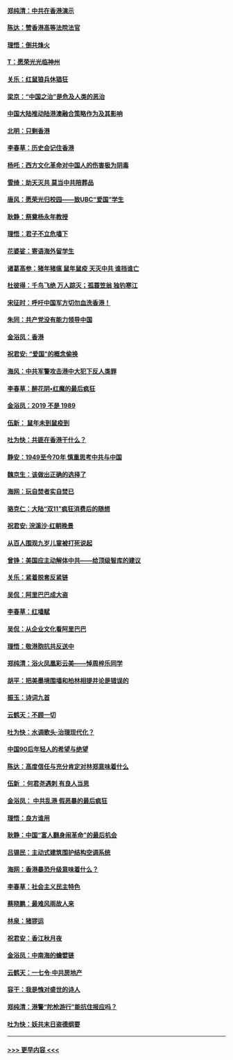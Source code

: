 #### [郑纯清：中共在香港演示](../pages/nsc993/n11670539.md?t=11212244) 
#### [陈达：赞香港高等法院法官](../pages/nsc993/n11669542.md?t=11212244) 
#### [理悟：倒共烽火](../pages/nsc993/n11668844.md?t=11212244) 
#### [T：愿荣光光临神州](../pages/nsc993/n11668421.md?t=11212244) 
#### [关乐：红鼠狼兵休猖狂](../pages/nsc993/n11668378.md?t=11212244) 
#### [梁京：“中国之治”是危及人类的恶治](../pages/nsc993/n11668328.md?t=11212244) 
#### [中国大陆推动陆港澳融合策略作为及其影响](../pages/nsc993/n11668157.md?t=11212244) 
#### [北明：只剩香港](../pages/nsc993/n11668002.md?t=11212244) 
#### [李春草：历史会记住香港](../pages/nsc993/n11667927.md?t=11212244) 
#### [杨吒：西方文化革命对中国人的伤害极为阴毒](../pages/nsc993/n11664521.md?t=11212244) 
#### [雪绮：助天灭共 莫当中共陪葬品](../pages/nsc993/n11662650.md?t=11212244) 
#### [唐风：愿荣光归校园——致UBC“爱国”学生](../pages/nsc993/n11662194.md?t=11212244) 
#### [耿静：祭奠杨永年教授](../pages/nsc993/n11662514.md?t=11212244) 
#### [理悟：君子不立危墙下](../pages/nsc993/n11662172.md?t=11212244) 
#### [花婆娑：寄语海外留学生](../pages/nsc993/n11662121.md?t=11212244) 
#### [诸葛高参：猪年猪瘟 鼠年鼠疫 天灭中共 谁挡谁亡](../pages/nsc993/n11661980.md?t=11212244) 
#### [杜彼得：千鸟飞绝 万人踪灭；孤蓑笠翁 独钓寒江](../pages/nsc993/n11661170.md?t=11212244) 
#### [宋征时：呼吁中国军方切勿血洗香港！](../pages/nsc993/n11415318.md?t=11212244) 
#### [朱同：共产党没有能力领导中国](../pages/nsc993/n11660421.md?t=11212244) 
#### [金浴凤：香港](../pages/nsc993/n11660419.md?t=11212244) 
#### [祝君安: “爱国”的概念偷换](../pages/nsc993/n11659706.md?t=11212244) 
#### [海风：中共军警攻击港中大犯下反人类罪](../pages/nsc993/n11659632.md?t=11212244) 
#### [李春草：醉花阴•红魔的最后疯狂](../pages/nsc993/n11659287.md?t=11212244) 
#### [金浴凤：2019 不是 1989](../pages/nsc993/n11657663.md?t=11212244) 
#### [伍新： 鼠年未到鼠疫到](../pages/nsc993/n11655098.md?t=11212244) 
#### [吐为快：共匪在香港干什么？](../pages/nsc993/n11654891.md?t=11212244) 
#### [静安：1949至今70年 慎重思考中共与中国](../pages/nsc993/n11651244.md?t=11212244) 
#### [魏京生：该做出正确的选择了](../pages/nsc993/n11653084.md?t=11212244) 
#### [海网：玩自焚者实自焚已](../pages/nsc993/n11652423.md?t=11212244) 
#### [骆克仁：大陆“双11”疯狂消费后的随想](../pages/nsc993/n11652305.md?t=11212244) 
#### [祝君安: 浣溪沙·红朝晚景](../pages/nsc993/n11652258.md?t=11212244) 
#### [从百人围观九岁儿童被打死说起](../pages/nsc993/n11651030.md?t=11212244) 
#### [曾铮：美国应主动解体中共——给顶级智库的建议](../pages/nsc993/n11649888.md?t=11212244) 
#### [关乐：紧着脱套反紧链](../pages/nsc993/n11649069.md?t=11212244) 
#### [吴侃：阿里巴巴成大盗](../pages/nsc993/n11645523.md?t=11212244) 
#### [李春草：红墙赋](../pages/nsc993/n11646389.md?t=11212244) 
#### [吴侃：从企业文化看阿里巴巴](../pages/nsc993/n11645476.md?t=11212244) 
#### [理悟：敬港胞抗共反送中](../pages/nsc993/n11645466.md?t=11212244) 
#### [郑纯清：浴火凤凰彩云美——悼周梓乐同学](../pages/nsc993/n11645155.md?t=11212244) 
#### [胡平：把美墨境围墙和柏林相提并论是错误的](../pages/nsc993/n11645134.md?t=11212244) 
#### [振玉：诗词九首](../pages/nsc993/n11644081.md?t=11212244) 
#### [云鹤天：不顾一切](../pages/nsc993/n11643508.md?t=11212244) 
#### [吐为快：水调歌头·治理现代化？](../pages/nsc993/n11643485.md?t=11212244) 
#### [中国90后年轻人的希望与绝望](../pages/nsc993/n11642317.md?t=11212244) 
#### [陈达：高度信任与充分肯定对林郑意味着什么](../pages/nsc993/n11641441.md?t=11212244) 
#### [伍新 ：何君尧遇刺 有良人当思](../pages/nsc993/n11641503.md?t=11212244) 
#### [金浴凤： 中共乱港  假恶暴的最后疯狂](../pages/nsc993/n11641495.md?t=11212244) 
#### [理悟：良方谁用](../pages/nsc993/n11641463.md?t=11212244) 
#### [耿静：中国“富人翻身闹革命”的最后机会](../pages/nsc993/n11640655.md?t=11212244) 
#### [吕锡民：主动式建筑围护结构空调系统](../pages/nsc993/n11640168.md?t=11212244) 
#### [海网：香港暴恐升级意味着什么？](../pages/nsc993/n11635904.md?t=11212244) 
#### [李春草：社会主义民主特色](../pages/nsc993/n11634657.md?t=11212244) 
#### [蔡晓鹏：最难风雨故人来](../pages/nsc993/n11633145.md?t=11212244) 
#### [林泉：猪猡运](../pages/nsc993/n11631469.md?t=11212244) 
#### [祝君安：香江秋月夜](../pages/nsc993/n11631440.md?t=11212244) 
#### [金浴凤：中南海的蟾嬖链](../pages/nsc993/n11631290.md?t=11212244) 
#### [云鹤天：一七令·中共房地产](../pages/nsc993/n11630084.md?t=11212244) 
#### [容干：我是愧对盛世的诗人](../pages/nsc993/n11630059.md?t=11212244) 
#### [郑纯清：港警“陀枪游行”能抗住报应吗？](../pages/nsc993/n11629999.md?t=11212244) 
#### [吐为快：妖共末日盗德纲要](../pages/nsc993/n11628610.md?t=11212244) 

----
#### [ >>> 更早内容 <<< ](../indexes/nsc993-earlier.md)
